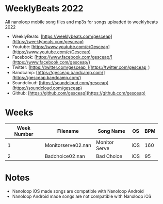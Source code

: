 # WeeklyBeats 2022

All nanoloop mobile song files and mp3s for songs uploaded to weeklybeats 2022

* WeeklyBeats: [https://weeklybeats.com/gesceap](https://weeklybeats.com/gesceap)
* Youtube: [https://www.youtube.com/c/Gesceap](https://www.youtube.com/c/Gesceap)
* Facebook: [https://www.facebook.com/gesceap/](https://www.facebook.com/gesceap/)
* Twitter: [https://twitter.com/gesceap_](https://twitter.com/gesceap_)
* Bandcamp: [https://gesceap.bandcamp.com/](https://gesceap.bandcamp.com/)
* Soundcloud: [https://soundcloud.com/gesceap](https://soundcloud.com/gesceap)
* Github: [https://github.com/gesceap](https://github.com/gesceap)


# Weeks

| Week Number | Filename | Song Name | OS | BPM |
|-|-|-|-|-|
| 1 | Monitorserve02.nan | Monitor Serve | iOS | 160 |
| 2 | Badchoice02.nan | Bad Choice | iOS | 95 |


# Notes

* Nanoloop iOS made songs are compatible with Nanoloop Android
* Nanoloop Android made songs are not compatible with Nanoloop iOS

